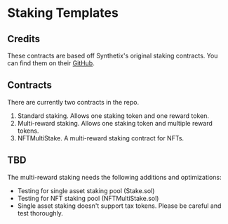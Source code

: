 # Staking Templates

## Credits

These contracts are based off Synthetix's original staking contracts. You can find them on their [GitHub](https://github.com/Synthetixio/synthetix).

## Contracts

There are currently two contracts in the repo.

1. Standard staking. Allows one staking token and one reward token.
2. Multi-reward staking. Allows one staking token and multiple reward tokens.
3. NFTMultiStake. A multi-reward staking contract for NFTs.

## TBD

The multi-reward staking needs the following additions and optimizations:
- Testing for single asset staking pool (Stake.sol)
- Testing for NFT staking pool (NFTMultiStake.sol)
- Single asset staking doesn't support tax tokens. Please be careful and test thoroughly.